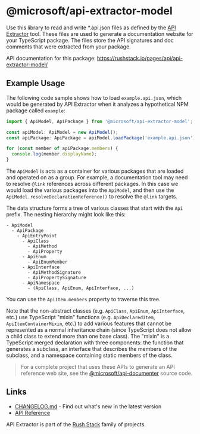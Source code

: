 # @microsoft/api-extractor-model

Use this library to read and write *.api.json files as defined by the [API Extractor](https://api-extractor.com/) tool.
These files are used to generate a documentation website for your TypeScript package.  The files store the
API signatures and doc comments that were extracted from your package.

API documentation for this package: https://rushstack.io/pages/api/api-extractor-model/

## Example Usage

The following code sample shows how to load `example.api.json`, which would be generated by API Extractor
when it analyzes a hypothetical NPM package called `example`:

```ts
import { ApiModel, ApiPackage } from '@microsoft/api-extractor-model';

const apiModel: ApiModel = new ApiModel();
const apiPackage: ApiPackage = apiModel.loadPackage('example.api.json');

for (const member of apiPackage.members) {
  console.log(member.displayName);
}
```

The `ApiModel` is acts as a container for various packages that are loaded and operated on as a group.
For example, a documentation tool may need to resolve `@link` references across different packages.
In this case we would load the various packages into the `ApiModel`, and then use
the `ApiModel.resolveDeclarationReference()` to resolve the `@link` targets.

The data structure forms a tree of various classes that start with the `Api` prefix.  The nesting hierarchy
might look like this:

```
- ApiModel
  - ApiPackage
    - ApiEntryPoint
      - ApiClass
        - ApiMethod
        - ApiProperty
      - ApiEnum
        - ApiEnumMember
      - ApiInterface
        - ApiMethodSignature
        - ApiPropertySignature
      - ApiNamespace
        - (ApiClass, ApiEnum, ApiInterface, ...)
```

You can use the `ApiItem.members` property to traverse this tree.

Note that the non-abstract classes (e.g. `ApiClass`, `ApiEnum`, `ApiInterface`, etc.) use
TypeScript "mixin" functions (e.g. `ApiDeclaredItem`, `ApiItemContainerMixin`, etc.) to add various
features that cannot be represented as a normal inheritance chain (since TypeScript does not allow a child class
to extend more than one base class).  The "mixin" is a TypeScript merged declaration with three components:
the function that generates a subclass, an interface that describes the members of the subclass, and
a namespace containing static members of the class.

> For a complete project that uses these APIs to generate an API reference web site,
> see the [@microsoft/api-documenter](https://www.npmjs.com/package/@microsoft/api-documenter) source code.

## Links

- [CHANGELOG.md](
  https://github.com/microsoft/rushstack/blob/master/libraries/api-extractor-model/CHANGELOG.md) - Find
  out what's new in the latest version
- [API Reference](https://rushstack.io/pages/api/api-extractor-model/)

API Extractor is part of the [Rush Stack](https://rushstack.io/) family of projects.
